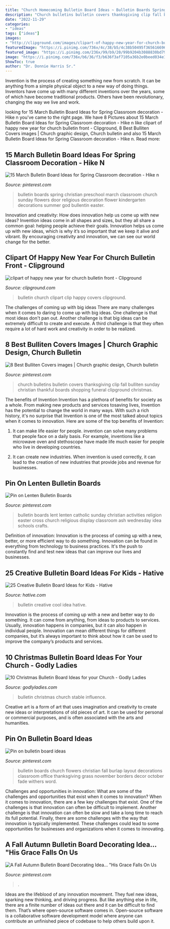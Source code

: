 ```yaml
---
title: "Church Homecoming Bulletin Board Ideas ~ Bulletin Boards Spring Christian Preschool March Classroom Church Sunday Flowers Door Religious Decoration Flower Kindergarten Decorations Summer God Bullentin Easter"
description: "Church bulletins bulletin covers thanksgiving clip fall bulliten sunday christian thankful boards shopping funeral clipground christmas"
date: "2022-11-29"
categories:
- "ideas"
tags: ["ideas"]
images:
- "http://clipground.com/images/clipart-of-happy-new-year-for-church-bulletin-front-9.jpg"
featuredImage: "https://i.pinimg.com/736x/4c/38/b5/4c38b50495f36561669653688e5944b1.jpg"
featured_image: "https://i.pinimg.com/236x/99/b9/20/99b9204b3088830bd794345af25100ff--church-bulletins-bulletin-board.jpg"
image: "https://i.pinimg.com/736x/b6/36/f3/b636f3af7105a36b2e0beed034e190c3.jpg"
ShowToc: true
author: "Dr. Donnie Harris Sr."
---
```



Invention is the process of creating something new from scratch. It can be anything from a simple physical object to a new way of doing things. Inventors have come up with many different inventions over the years, some of which have become traditional products. Others have been revolutionary, changing the way we live and work.

	

		
looking for 15 March Bulletin Board Ideas for Spring Classroom decoration - Hike n you've came to the right page. We have 8 Pictures about 15 March Bulletin Board Ideas for Spring Classroom decoration - Hike n like clipart of happy new year for church bulletin front - Clipground, 8 Best Bulliten Covers images | Church graphic design, Church bulletin and also 15 March Bulletin Board Ideas for Spring Classroom decoration - Hike n. Read more:
		
    
## 15 March Bulletin Board Ideas For Spring Classroom Decoration - Hike N

<img loading=lazy src="https://i.pinimg.com/736x/68/8f/60/688f6048a069a82c4a6aaf16045be56c.jpg" onerror="this.onerror=null;this.src='https://tse4.mm.bing.net/th?id=OIP.WizYJqUG7AGJK5eopgvmIgHaHa&amp;pid=15.1';" alt="15 March Bulletin Board Ideas for Spring Classroom decoration - Hike n">

_Source: pinterest.com_

>bulletin boards spring christian preschool march classroom church sunday flowers door religious decoration flower kindergarten decorations summer god bullentin easter. 

	

Innovation and creativity: How does innovation help us come up with new ideas?
Invention ideas come in all shapes and sizes, but they all share a common goal: helping people achieve their goals. Innovation helps us come up with new ideas, which is why it’s so important that we keep it alive and vibrant. By encouraging creativity and innovation, we can see our world change for the better.

    
## Clipart Of Happy New Year For Church Bulletin Front - Clipground

<img loading=lazy src="http://clipground.com/images/clipart-of-happy-new-year-for-church-bulletin-front-9.jpg" onerror="this.onerror=null;this.src='https://tse2.mm.bing.net/th?id=OIP.dephuWObCvs2LUW3o5UazQHaLR&amp;pid=15.1';" alt="clipart of happy new year for church bulletin front - Clipground">

_Source: clipground.com_

>bulletin church clipart clip happy covers clipground. 

	

The challenges of coming up with big ideas
There are many challenges when it comes to daring to come up with big ideas. One challenge is that most ideas don't pan out. Another challenge is that big ideas can be extremely difficult to create and execute. A third challenge is that they often require a lot of hard work and creativity in order to be realized.

    
## 8 Best Bulliten Covers Images | Church Graphic Design, Church Bulletin

<img loading=lazy src="https://i.pinimg.com/236x/99/b9/20/99b9204b3088830bd794345af25100ff--church-bulletins-bulletin-board.jpg" onerror="this.onerror=null;this.src='https://tse3.mm.bing.net/th?id=OIP.lYt3bVAWyGPbAriyjWA1yQAAAA&amp;pid=15.1';" alt="8 Best Bulliten Covers images | Church graphic design, Church bulletin">

_Source: pinterest.com_

>church bulletins bulletin covers thanksgiving clip fall bulliten sunday christian thankful boards shopping funeral clipground christmas. 

	

The benefits of Invention
Invention has a plethora of benefits for society as a whole. From making new products and services tosaving lives, Invention has the potential to change the world in many ways. With such a rich history, it's no surprise that Invention is one of the most talked about topics when it comes to innovation. Here are some of the top benefits of Invention: 
1. It can make life easier for people. invention can solve many problems that people face on a daily basis. For example, inventions like a microwave oven and stethoscope have made life much easier for people who live in developing countries.

2. It can create new industries. When invention is used correctly, it can lead to the creation of new industries that provide jobs and revenue for businesses.

    
## Pin On Lenten Bulletin Boards

<img loading=lazy src="https://i.pinimg.com/736x/4c/38/b5/4c38b50495f36561669653688e5944b1.jpg" onerror="this.onerror=null;this.src='https://tse3.mm.bing.net/th?id=OIP.MmMyX1MsFY9qFOh5qDYGlQHaNI&amp;pid=15.1';" alt="Pin on Lenten Bulletin Boards">

_Source: pinterest.com_

>bulletin boards lent lenten catholic sunday christian activities religion easter cross church religious display classroom ash wednesday idea schools crafts. 

	

Definition of innovation:
Innovation is the process of coming up with a new, better, or more efficient way to do something. Innovation can be found in everything from technology to business practices. It's the push to constantly find and test new ideas that can improve our lives and businesses.

    
## 25 Creative Bulletin Board Ideas For Kids - Hative

<img loading=lazy src="https://hative.com/wp-content/uploads/2014/06/bulletin-board-ideas/6-cool-first-day-board-idea.jpg" onerror="this.onerror=null;this.src='https://tse2.mm.bing.net/th?id=OIP.3bBIWW2_t7GJDhpuyYCtlQHaJ6&amp;pid=15.1';" alt="25 Creative Bulletin Board Ideas for Kids - Hative">

_Source: hative.com_

>bulletin creative cool idea hative. 

	

Innovation is the process of coming up with a new and better way to do something. It can come from anything, from ideas to products to services. Usually, innovation happens in companies, but it can also happen in individual people. Innovation can mean different things for different companies, but it’s always important to think about how it can be used to improve the company’s products and services.

    
## 10 Christmas Bulletin Board Ideas For Your Church - Godly Ladies

<img loading=lazy src="https://i2.wp.com/godlyladies.com/wp-content/uploads/2015/12/Christmas-Bulletin-Board-8-A-Stable-Influence.jpg" onerror="this.onerror=null;this.src='https://tse4.mm.bing.net/th?id=OIP.gmcVF5fJI194x-q9eIV2oQHaJ4&amp;pid=15.1';" alt="10 Christmas Bulletin Board Ideas for your Church - Godly Ladies">

_Source: godlyladies.com_

>bulletin christmas church stable influence. 

	

Creative art is a form of art that uses imagination and creativity to create new ideas or interpretations of old pieces of art. It can be used for personal or commercial purposes, and is often associated with the arts and humanities.

    
## Pin On Bulletin Board Ideas

<img loading=lazy src="https://i.pinimg.com/736x/c9/76/9b/c9769b8e9f0dbd863c3e463cd6f45ba1--burlap-bulletin-boards-church-bulletin-boards.jpg" onerror="this.onerror=null;this.src='https://tse2.mm.bing.net/th?id=OIP.KBAfu-w4kpMP1BgLVXoRVQHaFj&amp;pid=15.1';" alt="Pin on bulletin board ideas">

_Source: pinterest.com_

>bulletin boards church flowers christian fall burlap layout decorations classroom office thanksgiving grass november borders decor october fade withers word. 

	

Challenges and opportunities in innovation: What are some of the challenges and opportunities that exist when it comes to innovation?
When it comes to innovation, there are a few key challenges that exist. One of the challenges is that innovation can often be difficult to implement. Another challenge is that innovation can often be slow and take a long time to reach its full potential. Finally, there are some challenges with the way that innovation is typically implemented. These challenges could lead to some opportunities for businesses and organizations when it comes to innovating.

    
## A Fall Autumn Bulletin Board Decorating Idea... &quot;His Grace Falls On Us

<img loading=lazy src="https://i.pinimg.com/736x/b6/36/f3/b636f3af7105a36b2e0beed034e190c3.jpg" onerror="this.onerror=null;this.src='https://tse3.mm.bing.net/th?id=OIP.V0gD9Ek1GOv5Kr-c1BEwHAHaJ4&amp;pid=15.1';" alt="A Fall Autumn Bulletin Board Decorating Idea... &quot;His Grace Falls On Us">

_Source: pinterest.com_

>. 

	

Ideas are the lifeblood of any innovation movement. They fuel new ideas, sparking new thinking, and driving progress. But like anything else in life, there are a finite number of ideas out there and it can be difficult to find them. That’s where open-source software comes in. Open-source software is a collaborative software development model where anyone can contribute an unfinished piece of codebase to help others build upon it.

